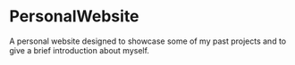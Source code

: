 # PersonalWebsite
A personal website designed to showcase some of my past projects and to give a brief introduction about myself. 
